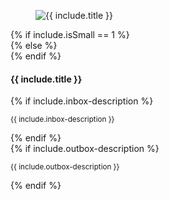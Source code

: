 <div class="box">
    <figure class="uk-inline-clip uk-transition-toggle">
        <img class="uk-transition-scale-up" src="/static/images/{{ include.image }}" alt="{{ include.title }}" />
        <a class="uk-position-cover" href="{{ include.link }}"></a>
    </figure>
    {% if include.isSmall == 1 %}
    <div class="info-box small">
    {% else %}
    <div class="info-box">
    {% endif %}
        <h4>{{ include.title }}</h4>
        {% if include.inbox-description %}
            <p><small>{{ include.inbox-description }}</small></p>
        {% endif %}
    </div>
</div>
{% if include.outbox-description %}
	<p><small>{{ include.outbox-description }}</small></p>
{% endif %}

